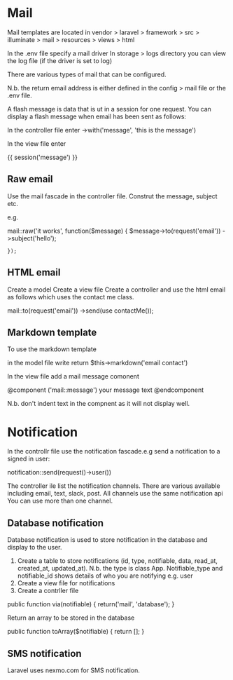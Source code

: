 Mail
=====

Mail templates are located in vendor > laravel > framework > src > illuminate > mail > resources > views > html

In the .env file specify a mail driver 
In storage > logs directory you can view the log file (if the driver is set to log)

There are various types of mail that can be configured.

N.b. the return email address is either defined in the config > mail file or the .env file.

A flash message is data that is ut in a session for one request. You can display a flash message when email has been sent as follows:

In the controller file enter
->with('message', 'this is the message')

In the view file enter

{{ session('message') }}

Raw email
----------
Use the mail fascade in the controller file.  Construt the message, subject etc.

e.g.

mail::raw('it works', function($message) {
  $message->to(request('email'))
    ->subject('hello');
    
    });

HTML email
-----------
Create a model
Create a view file
Create a controller and use the html email as follows which uses the contact me class.

mail::to(request('email'))
->send(use contactMe());
    
Markdown template
------------------
To use the markdown template

in the model file write return $this->markdown('email contact')

In the view file add a mail message comonent

@component
('mail::message') 
your message text
@endcomponent
    
N.b. don't indent text in the compnent as it will not display well.    

Notification
===============

In the controllr file use the notification fascade.e.g send a notification to a signed in user:

notification::send(request()->user())

The controller ile list the notification channels.  There are various available including email, text, slack, post.  All channels use the same notification api
You can use more than one channel.

Database notification
-----------------------

Database notification is used to store notification in the database and display to the user.

1. Create a table to store notifications (id, type, notifiable, data, read_at, created_at, updated_at). N.b. the type is class App.  Notifiable_type and notifiable_id shows details
of who you are notifying e.g. user
2. Create a view file for notifications
3. Create a contrller file

public function via(notifiable) {
return('mail', 'database');
}

Return an array to be stored in the database

public function toArray($notifiable) {
return [];
}

SMS notification
----------------

Laravel uses nexmo.com for SMS notification.
    
